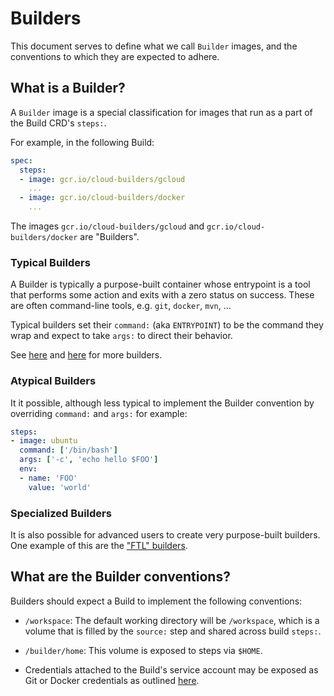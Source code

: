 # Builders

This document serves to define what we call `Builder` images, and the
conventions to which they are expected to adhere.

## What is a Builder?

A `Builder` image is a special classification for images that run as a part of
the Build CRD's `steps:`.

For example, in the following Build:

```yaml
spec:
  steps:
  - image: gcr.io/cloud-builders/gcloud
    ...
  - image: gcr.io/cloud-builders/docker
    ...
```

The images `gcr.io/cloud-builders/gcloud` and `gcr.io/cloud-builders/docker` are
"Builders".

### Typical Builders

A Builder is typically a purpose-built container whose entrypoint is a tool that
performs some action and exits with a zero status on success.  These are often
command-line tools, e.g. `git`, `docker`, `mvn`, ...

Typical builders set their `command:` (aka `ENTRYPOINT`) to be the command they
wrap and expect to take `args:` to direct their behavior.

See [here](https://github.com/googlecloudplatform/cloud-builders) and
[here](https://github.com/googlecloudplatform/cloud-builders-community) for more
builders.

### Atypical Builders

It it possible, although less typical to implement the Builder convention by
overriding `command:` and `args:` for example:

```yaml
steps:
- image: ubuntu
  command: ['/bin/bash']
  args: ['-c', 'echo hello $FOO']
  env:
  - name: 'FOO'
    value: 'world'
```

### Specialized Builders

It is also possible for advanced users to create very purpose-built builders.
One example of this are the ["FTL" builders](
https://github.com/GoogleCloudPlatform/runtimes-common/tree/master/ftl#ftl).


## What are the Builder conventions?

Builders should expect a Build to implement the following conventions:
 * `/workspace`: The default working directory will be `/workspace`, which is
 a volume that is filled by the `source:` step and shared across build `steps:`.
 
 * `/builder/home`: This volume is exposed to steps via `$HOME`.
 
 * Credentials attached to the Build's service account may be exposed as Git or
 Docker credentials as outlined [here](./auth.md).